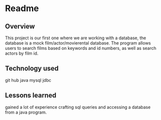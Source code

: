 # Readme

## Overview
This project is our first one where we are working with a database, the database is a mock film/actor/movierental database. The program allows users to search films based on keywords and id numbers, as well as search actors by film id.

## Technology used
git hub
java
mysql
jdbc

## Lessons learned
gained a lot of experience crafting sql queries and accessing a database from a java program.
